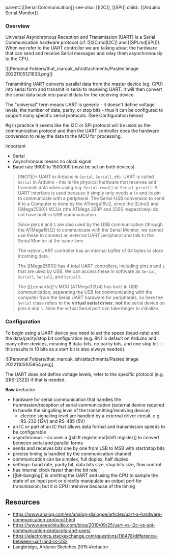 parent::[[Serial Communication]]
see-also: [[I2C]], [[SPI]]
child:: [[Arduino Serial Monitor]]

### Overview

Universal Asynchronous Reception and Transmission (UART) is a Serial Communication hardware protocol (cf. [[I2C.md|I2C]] and [[SPI.md|SPI]]). When we refer to the UART controller we are talking about the hardware that can send and receive Serial messages and relay them asynchronously to the CPU. 

![[Personal Folders/that_marouk_ish/attachments/Pasted image 20221105121633.png]]

Transmitting UART converts parallel data from the master device (eg. CPU) into serial form and transmit in serial to receiving UART. It will then convert the serial data back into parallel data for the receiving device

The "universal" term means UART is generic - it doesn't define voltage levels, the number of data, parity, or stop bits - thus it can be configured to support many specific serial protocols. (See Configuration below)

#q In practice it seems like the I2C or SPI protocol will be used as the communication protocol and then the UART controller does the hardware conversion to relay the data to the MCU for processing.

Important
- Serial
- Asynchronous means no clock signal
- Baud rate 9600 to 1500000 (must be set on both devices)

> [!NOTE]+ UART in Arduino is `Serial`, `Serial1`, etc.
>  UART is called `Serial` in Arduino - this is the physical hardware that receives and transmits data when using e.g. `Serial.read()` or `Serial.print()`. A UART interface is used because it simply only needs a `TX` and `RX` pin to communicate with a peripheral. The Serial-USB conversion to send it to a Computer is done by the ATmega16U2, since the [[Uno]] and [[Mega2560]] MCUs (the ATMega 328P and 2560 respectively) do not have built-in USB communication.
> 
> Since pins `0` and `1` are also used by the USB communication (through the ATMega16U2) to communicate with the Serial Monitor, we cannot use these to connect an external UART peripheral and talk to the Serial Monitor at the same time.
>
> The native UART controller has an internal buffer of 64 bytes to store incoming data.
>
> The [[Mega2560]] has 4 total UART controllers, including pins `0` and `1` that are used by USB. We can access these in software as `Serial`, `Serial1`, `Serial2`, and `Serial3`.
> 
> The [[Leonardo]]'s MCU (ATMega32U4) has built-in USB communication, separating the USB for communicating with the computer from the Serial UART hardware for peripherals, so here the `Serial` class refers to the **virtual serial driver**, **not** the serial device on pins `0` and `1`.  Note the virtual Serial port can take longer to initialize. 

### Configuration

To begin using a UART device you need to set the speed (baud-rate) and the data/parity/stop bit configuration (e.g. 8N1 is default on Arduino and many other devices, meaning 8 data-bits, no parity bits, and one stop bit -- this results in 10 bits as a start bit is also always needed).

![[Personal Folders/that_marouk_ish/attachments/Pasted image 20221105105954.png]]

The UART does not define voltage levels, refer to the specific protocol (e.g. [[RS-232]]) if that is needed.

**Raw** #refactor

- hardware for serial communication that handles the tranmission/reception of serial communication (external device required to handle the singalling level of the transmitting/receiving device)
	- electric signalling level are handled by a external driver circuit, e.g. RS-232 (12V) and RS-485 (5V)
- an IC or part of an IC that allows data format and transmission speeds to be configurable
- asynchronous - so uses a [[shift register.md|shift register]] to convert between serial and parallel forms
- sends and receives bits one by one from LSB to MSB with start/stop bits
- precise timing is handled by the communication channel
- communication can be simplex, full duplex, half duplex
- settings: baud rate, parity bit, data bits size, stop bits size, flow control
- has internal clock faster than the bit rate
- [[bit-banging]] is omitting the UART and using the CPU to sample the state of an input port or directly manipulate an output port for transmission; but it is CPU intensive because of the timing


## Resources
- https://www.analog.com/en/analog-dialogue/articles/uart-a-hardware-communication-protocol.html
- https://www.seeedstudio.com/blog/2019/09/25/uart-vs-i2c-vs-spi-communication-protocols-and-uses/
- https://electronics.stackexchange.com/questions/110478/difference-between-uart-and-rs-232
- Langbridge, Arduino Sketches 2015 #refactor 